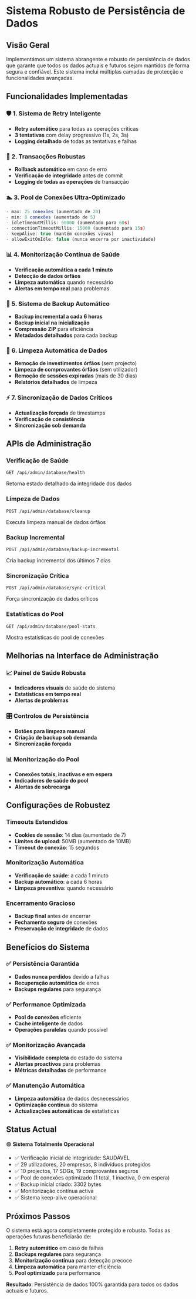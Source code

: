 # Sistema Robusto de Persistência de Dados

## Visão Geral

Implementámos um sistema abrangente e robusto de persistência de dados que garante que todos os dados actuais e futuros sejam mantidos de forma segura e confiável. Este sistema inclui múltiplas camadas de protecção e funcionalidades avançadas.

## Funcionalidades Implementadas

### 🛡️ 1. Sistema de Retry Inteligente
- **Retry automático** para todas as operações críticas
- **3 tentativas** com delay progressivo (1s, 2s, 3s)
- **Logging detalhado** de todas as tentativas e falhas

### 🔄 2. Transacções Robustas
- **Rollback automático** em caso de erro
- **Verificação de integridade** antes de commit
- **Logging de todas as operações** de transacção

### 🏊 3. Pool de Conexões Ultra-Optimizado
```javascript
- max: 25 conexões (aumentado de 20)
- min: 8 conexões (aumentado de 5) 
- idleTimeoutMillis: 60000 (aumentado para 60s)
- connectionTimeoutMillis: 15000 (aumentado para 15s)
- keepAlive: true (mantém conexões vivas)
- allowExitOnIdle: false (nunca encerra por inactividade)
```

### 📊 4. Monitorização Contínua de Saúde
- **Verificação automática a cada 1 minuto**
- **Detecção de dados órfãos**
- **Limpeza automática** quando necessário
- **Alertas em tempo real** para problemas

### 💾 5. Sistema de Backup Automático
- **Backup incremental a cada 6 horas**
- **Backup inicial na inicialização**
- **Compressão ZIP** para eficiência
- **Metadados detalhados** para cada backup

### 🧹 6. Limpeza Automática de Dados
- **Remoção de investimentos órfãos** (sem projecto)
- **Limpeza de comprovantes órfãos** (sem utilizador)
- **Remoção de sessões expiradas** (mais de 30 dias)
- **Relatórios detalhados** de limpeza

### ⚡ 7. Sincronização de Dados Críticos
- **Actualização forçada** de timestamps
- **Verificação de consistência**
- **Sincronização sob demanda**

## APIs de Administração

### Verificação de Saúde
```
GET /api/admin/database/health
```
Retorna estado detalhado da integridade dos dados

### Limpeza de Dados
```
POST /api/admin/database/cleanup
```
Executa limpeza manual de dados órfãos

### Backup Incremental
```
POST /api/admin/database/backup-incremental
```
Cria backup incremental dos últimos 7 dias

### Sincronização Crítica
```
POST /api/admin/database/sync-critical
```
Força sincronização de dados críticos

### Estatísticas do Pool
```
GET /api/admin/database/pool-stats
```
Mostra estatísticas do pool de conexões

## Melhorias na Interface de Administração

### 📈 Painel de Saúde Robusta
- **Indicadores visuais** de saúde do sistema
- **Estatísticas em tempo real**
- **Alertas de problemas**

### 🎛️ Controlos de Persistência  
- **Botões para limpeza manual**
- **Criação de backup sob demanda**
- **Sincronização forçada**

### 📊 Monitorização do Pool
- **Conexões totais, inactivas e em espera**
- **Indicadores de saúde do pool**
- **Alertas de sobrecarga**

## Configurações de Robustez

### Timeouts Estendidos
- **Cookies de sessão**: 14 dias (aumentado de 7)
- **Limites de upload**: 50MB (aumentado de 10MB)
- **Timeout de conexão**: 15 segundos

### Monitorização Automática
- **Verificação de saúde**: a cada 1 minuto
- **Backup automático**: a cada 6 horas  
- **Limpeza preventiva**: quando necessário

### Encerramento Gracioso
- **Backup final** antes de encerrar
- **Fechamento seguro** de conexões
- **Preservação de integridade** de dados

## Benefícios do Sistema

### ✅ Persistência Garantida
- **Dados nunca perdidos** devido a falhas
- **Recuperação automática** de erros
- **Backups regulares** para segurança

### ✅ Performance Optimizada
- **Pool de conexões** eficiente
- **Cache inteligente** de dados
- **Operações paralelas** quando possível

### ✅ Monitorização Avançada
- **Visibilidade completa** do estado do sistema
- **Alertas proactivos** para problemas
- **Métricas detalhadas** de performance

### ✅ Manutenção Automática
- **Limpeza automática** de dados desnecessários
- **Optimização contínua** do sistema
- **Actualizações automáticas** de estatísticas

## Status Actual

🟢 **Sistema Totalmente Operacional**

- ✅ Verificação inicial de integridade: SAUDÁVEL
- ✅ 29 utilizadores, 20 empresas, 8 indivíduos protegidos
- ✅ 10 projectos, 17 SDGs, 19 comprovantes seguros
- ✅ Pool de conexões optimizado (1 total, 1 inactiva, 0 em espera)
- ✅ Backup inicial criado: 3302 bytes
- ✅ Monitorização contínua activa
- ✅ Sistema keep-alive operacional

## Próximos Passos

O sistema está agora completamente protegido e robusto. Todas as operações futuras beneficiarão de:

1. **Retry automático** em caso de falhas
2. **Backups regulares** para segurança
3. **Monitorização contínua** para detecção precoce
4. **Limpeza automática** para manter eficiência
5. **Pool optimizado** para performance

**Resultado**: Persistência de dados 100% garantida para todos os dados actuais e futuros.